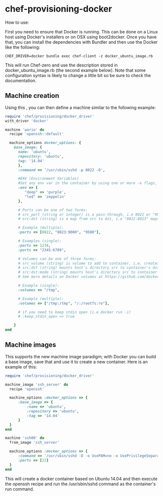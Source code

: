 # chef-provisioning-docker

How to use:

First you need to ensure that Docker is running. This can be done on a Linux host using Docker's installers or on OSX using boot2docker. Once you have that, you can install the dependencies with Bundler and then use the Docker  like the following:

```
CHEF_DRIVER=docker bundle exec chef-client -z docker_ubuntu_image.rb
```

This will run Chef-zero and use the description stored in docker_ubuntu_image.rb (the second example below). Note that some configuration syntax is likely to change a little bit so be sure to check the documentation.

## Machine creation

Using this , you can then define a machine similar to the following example:

```ruby
require 'chef/provisioning/docker_driver'
with_driver 'docker'

machine 'wario' do
  recipe 'openssh::default'

  machine_options docker_options: {
    base_image: {
      name: 'ubuntu',
      repository: 'ubuntu',
      tag: '14.04'
      },
      :command => '/usr/sbin/sshd -p 8022 -D',

      #ENV (Environment Variables)
      #Set any env var in the container by using one or more -e flags, even overriding those already defined by the developer with a Dockerfile ENV
      :env => {
         "deep" => 'purple',
         "led" => 'zeppelin'
      },

      # Ports can be one of two forms:
      # src_port (string or integer) is a pass-through, i.e 8022 or "9933"
      # src:dst (string) is a map from src to dst, i.e "8022:8023" maps 8022 externally to 8023 in the container

      # Example (multiple):
      :ports => [8022, "8023:9000", "9500"],

      # Examples (single):
      :ports => 1234,
      :ports => "2345:6789",

      # Volumes can be one of three forms:
      # src_volume (string) is volume to add to container, i.e. creates new volume inside container at "/tmp"
      # src:dst (string) mounts host's directory src to container's dst, i.e "/tmp:/tmp1" mounts host's directory /tmp to container's /tmp1
      # src:dst:mode (string) mounts host's directory src to container's dst with the specified mount option, i.e "/:/rootfs:ro" mounts read-only host's root (/) folder to container's /rootfs
      # See more details on Docker volumes at https://github.com/docker/docker/blob/master/docs/sources/userguide/dockervolumes.md .

      # Example (single):
      :volumes => "/tmp",

      # Example (multiple):
      :volumes => ["/tmp:/tmp", "/:/rootfs:ro"],

      # if you need to keep stdin open (i.e docker run -i)
      # :keep_stdin_open => true

    }
end
```

## Machine images

This  supports the new machine image paradigm; with Docker you can build a base image, save that and use it to create a new container. Here is an example of this:

```ruby
require 'chef/provisioning/docker_driver'

machine_image 'ssh_server' do
  recipe 'openssh'

  machine_options :docker_options => {
      :base_image => {
          :name => 'ubuntu',
          :repository => 'ubuntu',
          :tag => '14.04'
      }
  }
end

machine 'ssh00' do
  from_image 'ssh_server'

  machine_options :docker_options => {
      :command => '/usr/sbin/sshd -D -o UsePAM=no -o UsePrivilegeSeparation=no -o PidFile=/tmp/sshd.pid',
      :ports => [22]
  }
end
```

This will create a docker container based on Ubuntu 14.04 and
then execute the openssh recipe and run the /usr/sbin/sshd command
as the container's run command.
